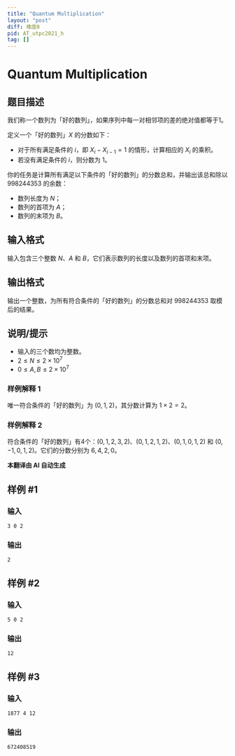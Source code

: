 ```yaml
---
title: "Quantum Multiplication"
layout: "post"
diff: 难度0
pid: AT_utpc2021_h
tag: []
---
```


# Quantum Multiplication

## 题目描述

我们称一个数列为「好的数列」，如果序列中每一对相邻项的差的绝对值都等于1。

定义一个「好的数列」$X$ 的分数如下：

- 对于所有满足条件的 $i$，即 $X_i - X_{i-1} = 1$ 的情形，计算相应的 $X_i$ 的乘积。
- 若没有满足条件的 $i$，则分数为 $1$。

你的任务是计算所有满足以下条件的「好的数列」的分数总和，并输出该总和除以 $998244353$ 的余数：
- 数列长度为 $N$；
- 数列的首项为 $A$；
- 数列的末项为 $B$。

## 输入格式

输入包含三个整数 $N$、$A$ 和 $B$，它们表示数列的长度以及数列的首项和末项。

## 输出格式

输出一个整数，为所有符合条件的「好的数列」的分数总和对 $998244353$ 取模后的结果。

## 说明/提示

- 输入的三个数均为整数。
- $2 \leq N \leq 2 \times 10^7$
- $0 \leq A, B \leq 2 \times 10^7$

### 样例解释 1

唯一符合条件的「好的数列」为 $(0, 1, 2)$，其分数计算为 $1 \times 2 = 2$。

### 样例解释 2

符合条件的「好的数列」有4个：$(0, 1, 2, 3, 2)$、$(0, 1, 2, 1, 2)$、$(0, 1, 0, 1, 2)$ 和 $(0, -1, 0, 1, 2)$。它们的分数分别为 $6, 4, 2, 0$。

 **本翻译由 AI 自动生成**

## 样例 #1

### 输入

```
3 0 2
```

### 输出

```
2
```

## 样例 #2

### 输入

```
5 0 2
```

### 输出

```
12
```

## 样例 #3

### 输入

```
1877 4 12
```

### 输出

```
672408519
```

